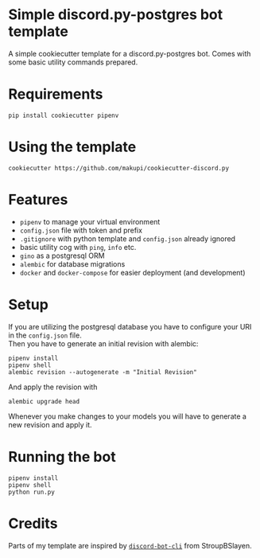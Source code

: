 # Simple discord.py-postgres bot template
A simple cookiecutter template for a discord.py-postgres bot. Comes with some basic utility commands prepared.

# Requirements
```
pip install cookiecutter pipenv
```

# Using the template
```
cookiecutter https://github.com/makupi/cookiecutter-discord.py
```

# Features
- `pipenv` to manage your virtual environment 
- `config.json` file with token and prefix
- `.gitignore` with python template and `config.json` already ignored
- basic utility cog with `ping`, `info` etc.
- `gino` as a postgresql ORM
- `alembic` for database migrations
- `docker` and `docker-compose` for easier deployment (and development)

# Setup 
If you are utilizing the postgresql database you have to configure your URI in the `config.json` file.    
Then you have to generate an initial revision with alembic:
```
pipenv install
pipenv shell
alembic revision --autogenerate -m "Initial Revision"
```
And apply the revision with
```
alembic upgrade head
```
Whenever you make changes to your models you will have to generate a new revision and apply it. 

# Running the bot
```
pipenv install
pipenv shell
python run.py
```

# Credits
Parts of my template are inspired by [`discord-bot-cli`](https://github.com/stroupbslayen/discord-bot-cli) from StroupBSlayen.
